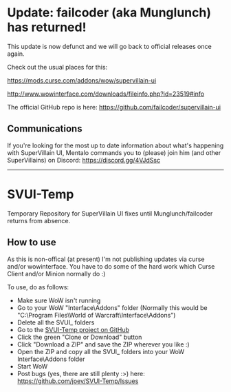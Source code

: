# Update: failcoder (aka Munglunch) has returned! 

This update is now defunct and we will go back to official releases once again. 

Check out the usual places for this: 

https://mods.curse.com/addons/wow/supervillain-ui

http://www.wowinterface.com/downloads/fileinfo.php?id=23519#info

The official GitHub repo is here: https://github.com/failcoder/supervillain-ui

## Communications
If you're looking for the most up to date information about what's happening with SuperVillain UI, Mentalo commands you to (please) join him (and other SuperVillains) on Discord: https://discord.gg/4VJdSsc

-----

# SVUI-Temp
Temporary Repository for SuperVillain UI fixes until Munglunch/failcoder returns from absence.

## How to use
As this is non-offical (at present) I'm not publishing updates via curse and/or wowinterface. You have to do some of the hard work which Curse Client and/or Minion normally do :) 

To use, do as follows: 

* Make sure WoW isn't running 
* Go to your WoW "Interface\Addons" folder (Normally this would be "C:\Program Files\World of Warcraft\Interface\Addons")
* Delete all the SVUI_ folders
* Go to the [SVUI-Temp project on GitHub](https://github.com/joev/SVUI-Temp)
* Click the green "Clone or Download" button
* Click "Download a ZIP" and save the ZIP wherever you like :) 
* Open the ZIP and copy all the SVUI_ folders into your WoW Interface\Addons folder
* Start WoW
* Post bugs (yes, there are still plenty :>) here: https://github.com/joev/SVUI-Temp/Issues

